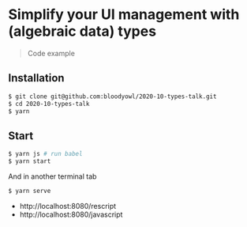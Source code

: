 # Simplify your UI management with (algebraic data) types

> Code example

## Installation

```sh
$ git clone git@github.com:bloodyowl/2020-10-types-talk.git
$ cd 2020-10-types-talk
$ yarn
```

## Start

```sh
$ yarn js # run babel
$ yarn start
```

And in another terminal tab

```sh
$ yarn serve
```

- http://localhost:8080/rescript
- http://localhost:8080/javascript
